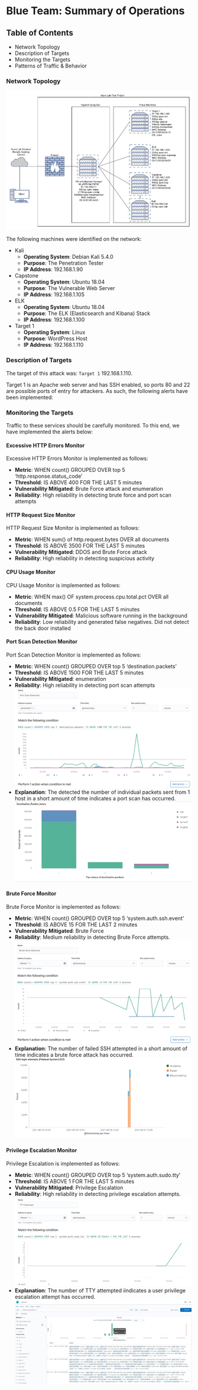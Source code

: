 # Blue Team: Summary of Operations

## Table of Contents
- Network Topology
- Description of Targets
- Monitoring the Targets
- Patterns of Traffic & Behavior

### Network Topology
![Network Topology](/Images/Final_project_top.JPG)

The following machines were identified on the network:
- Kali
  - **Operating System**: Debian Kali 5.4.0
  - **Purpose**: The Penetration Tester
  - **IP Address**: 192.168.1.90
- Capstone
  - **Operating System**: Ubuntu 18.04
  - **Purpose**: The Vulnerable Web Server
  - **IP Address**: 192.168.1.105
- ELK
  - **Operating System**: Ubuntu 18.04
  - **Purpose**: The ELK (Elasticsearch and Kibana) Stack
  - **IP Address**: 192.168.1.100
- Target 1
  - **Operating System**: Linux
  - **Purpose**: WordPress Host
  - **IP Address**: 192.168.1.110

### Description of Targets

The target of this attack was: `Target 1` 192.168.1.110.

Target 1 is an Apache web server and has SSH enabled, so ports 80 and 22 are possible ports of entry for attackers. As such, the following alerts have been implemented:

### Monitoring the Targets

Traffic to these services should be carefully monitored. To this end, we have implemented the alerts below:

#### Excessive HTTP Errors Monitor 

Excessive HTTP Errors Monitor is implemented as follows:
  - **Metric**: WHEN count() GROUPED OVER top 5 ‘http.response.status_code’
  - **Threshold**: IS ABOVE 400 FOR THE LAST 5 minutes
  - **Vulnerability Mitigated**: Brute Force attack and enumeration
  - **Reliability**: High reliability in detecting brute force and port scan attempts

#### HTTP Request Size Monitor
HTTP Request Size Monitor is implemented as follows:
  - **Metric**: WHEN sum() of http.request.bytes OVER all documents
  - **Threshold**: IS ABOVE 3500 FOR THE LAST 5 minutes
  - **Vulnerability Mitigated**: DDOS and Brute Force attack
  - **Reliability**: High reliability in detecting suspicious activity

#### CPU Usage Monitor
CPU Usage Monitor is implemented as follows:
  - **Metric**: WHEN max() OF system.process.cpu.total.pct OVER all documents
  - **Threshold**: IS ABOVE 0.5 FOR THE LAST 5 minutes
  - **Vulnerability Mitigated**: Malicious software running in the background
  - **Reliability**: Low reliability and generated false negatives. Did not detect the back door installed

#### Port Scan Detection Monitor 
Port Scan Detection Monitor is implemented as follows:
  - **Metric**: WHEN count() GROUPED OVER top 5 ‘destination.packets’
  - **Threshold**: IS ABOVE 1500 FOR THE LAST 5 minutes
  - **Vulnerability Mitigated**: enumeration
  - **Reliability**: High reliability in detecting port scan attempts
![PortScanMonitor](/Images/PortScanMonitor.png)
  - **Explanation**: The detected the number of individual packets sent from 1 host in a short amount of time indicates a port scan has occurred.
![PortScanOccured](/Images/PortScanOccured.png)

#### Brute Force Monitor 
Brute Force Monitor is implemented as follows:
  - **Metric**: WHEN count() GROUPED OVER top 5 ‘system.auth.ssh.event’
  - **Threshold**: IS ABOVE 15 FOR THE LAST 2 minutes
  - **Vulnerability Mitigated**: Brute Force
  - **Reliability**: Medium reliability in detecting Brute Force attempts.
![BruteForceMonitor](/Images/BruteForceMonitor.png)
  - **Explanation**: The number of failed SSH attempted in a short amount of time indicates a brute force attack has occurred.
![SSHattempted](/Images/SSHattempted.PNG)

#### Privilege Escalation Monitor 
Privilege Escalation is implemented as follows:
  - **Metric**: WHEN count() GROUPED OVER top 5 ‘system.auth.sudo.tty’
  - **Threshold**: IS ABOVE 1 FOR THE LAST 5 minutes
  - **Vulnerability Mitigated**: Privilege Escalation 
  - **Reliability**: High reliability in detecting privilege escalation  attempts.
![PrivilegeEscalation](/Images/PrivilegeEscalation.png)
  - **Explanation**: The number of TTY attempted iindicates a user privilege escalation attempt has occurred.
![TTYattempted](/Images/TTYattempted.png)

